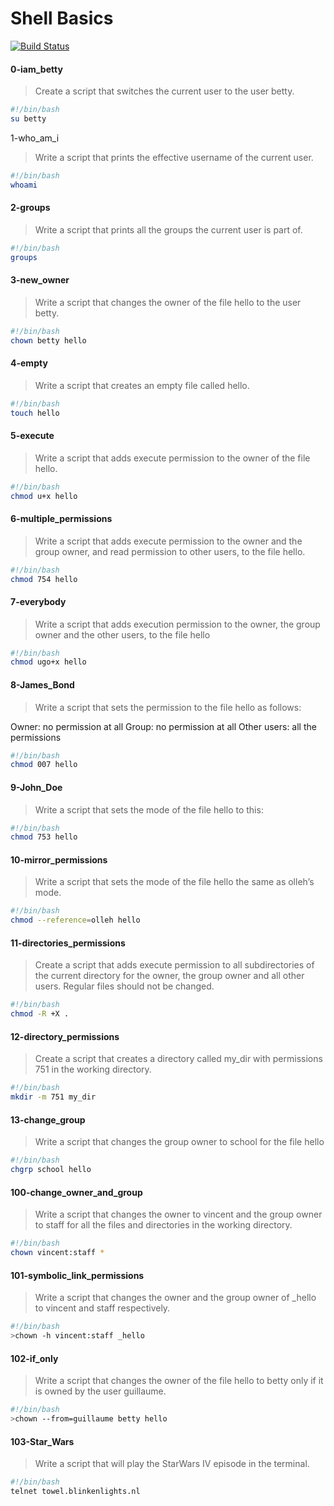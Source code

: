# Shell Basics

[![Build Status](https://travis-ci.org/joemccann/dillinger.svg?branch=master)](https://github.com/alxstudent-se/alx-system_engineering-devops.git)


#### 0-iam_betty
>Create a script that switches the current user to the user betty.

```sh
#!/bin/bash
su betty
```
1-who_am_i
>Write a script that prints the effective username of the current user.


```sh
#!/bin/bash
whoami
```
#### 2-groups
>Write a script that prints all the groups the current user is part of.

```sh
#!/bin/bash
groups
```
#### 3-new_owner
>Write a script that changes the owner of the file hello to the user betty.


```sh
#!/bin/bash
chown betty hello
```
#### 4-empty
>Write a script that creates an empty file called hello.

```sh
#!/bin/bash
touch hello
```
#### 5-execute
>Write a script that adds execute permission to the owner of the file hello.

```sh
#!/bin/bash
chmod u+x hello
```
#### 6-multiple_permissions
>Write a script that adds execute permission to the owner and the group owner, and read permission to other users, to the file hello.

```sh
#!/bin/bash
chmod 754 hello
```

#### 7-everybody
>Write a script that adds execution permission to the owner, the group owner and the other users, to the file hello

```sh
#!/bin/bash
chmod ugo+x hello
```
#### 8-James_Bond
>Write a script that sets the permission to the file hello as follows:

Owner: no permission at all
Group: no permission at all
Other users: all the permissions

```sh
#!/bin/bash
chmod 007 hello
```
#### 9-John_Doe
>Write a script that sets the mode of the file hello to this:

```sh
#!/bin/bash
chmod 753 hello
```
#### 10-mirror_permissions
>Write a script that sets the mode of the file hello the same as olleh’s mode.

```sh
#!/bin/bash
chmod --reference=olleh hello
```
#### 11-directories_permissions
>Create a script that adds execute permission to all subdirectories of the current directory for the owner, the group owner and all other users. Regular files should not be changed.

```sh
#!/bin/bash
chmod -R +X .
```
#### 12-directory_permissions
>Create a script that creates a directory called my_dir with permissions 751 in the working directory.

```sh
#!/bin/bash
mkdir -m 751 my_dir
```
#### 13-change_group
>Write a script that changes the group owner to school for the file hello

```sh
#!/bin/bash
chgrp school hello
```
#### 100-change_owner_and_group
>Write a script that changes the owner to vincent and the group owner to staff for all the files and directories in the working directory.

```sh
#!/bin/bash
chown vincent:staff *
```
#### 101-symbolic_link_permissions
>Write a script that changes the owner and the group owner of _hello to vincent and staff respectively.

```sh
#!/bin/bash
>chown -h vincent:staff _hello
```
#### 102-if_only
>Write a script that changes the owner of the file hello to betty only if it is owned by the user guillaume.

```sh
#!/bin/bash
>chown --from=guillaume betty hello
```
#### 103-Star_Wars
>Write a script that will play the StarWars IV episode in the terminal.

```sh
#!/bin/bash
telnet towel.blinkenlights.nl
```